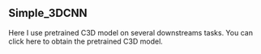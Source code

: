 ## Simple_3DCNN

Here I use pretrained C3D model on several downstreams tasks. You can click here to obtain the pretrained C3D model.
